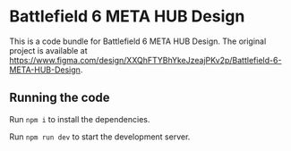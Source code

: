 
  # Battlefield 6 META HUB Design

  This is a code bundle for Battlefield 6 META HUB Design. The original project is available at https://www.figma.com/design/XXQhFTYBhYkeJzeajPKv2p/Battlefield-6-META-HUB-Design.

  ## Running the code

  Run `npm i` to install the dependencies.

  Run `npm run dev` to start the development server.
  